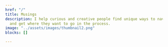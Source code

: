 ```yaml
---
href: "/"
title: Musings
description: I help curious and creative people find unique ways to navigate life
  and get where they want to go in the process.
image: "../assets/images/thumbnail2.png"
blocks: []

---
```


